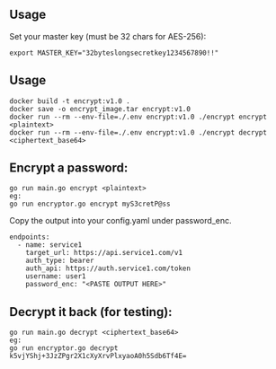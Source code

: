 ## Usage

Set your master key (must be 32 chars for AES-256):
```
export MASTER_KEY="32byteslongsecretkey1234567890!!"
```

## Usage 
```
docker build -t encrypt:v1.0 .
docker save -o encrypt_image.tar encrypt:v1.0
docker run --rm --env-file=./.env encrypt:v1.0 ./encrypt encrypt <plaintext>
docker run --rm --env-file=./.env encrypt:v1.0 ./encrypt decrypt <ciphertext_base64>
```

## Encrypt a password:
```
go run main.go encrypt <plaintext>
eg:
go run encryptor.go encrypt myS3cretP@ss
```

Copy the output into your config.yaml under password_enc.
```
endpoints:
  - name: service1
    target_url: https://api.service1.com/v1
    auth_type: bearer
    auth_api: https://auth.service1.com/token
    username: user1
    password_enc: "<PASTE OUTPUT HERE>"
```

## Decrypt it back (for testing):

```
go run main.go decrypt <ciphertext_base64>
eg:
go run encryptor.go decrypt k5vjYShj+3JzZPgr2X1cXyXrvPlxyaoA0h5Sdb6Tf4E=
```
